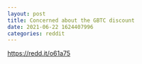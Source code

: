 ```yaml
--- 
layout: post 
title: Concerned about the GBTC discount 
date: 2021-06-22 1624407996 
categories: reddit 
--- 
```

https://redd.it/o61a75